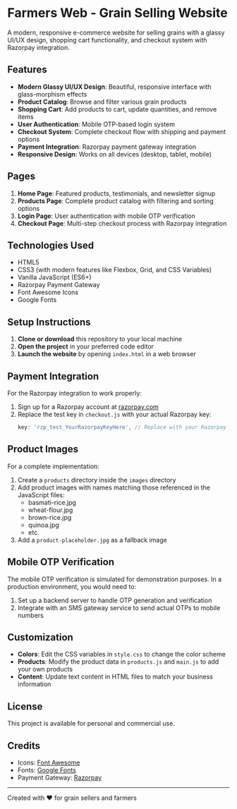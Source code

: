 # Farmers Web - Grain Selling Website

A modern, responsive e-commerce website for selling grains with a glassy UI/UX design, shopping cart functionality, and checkout system with Razorpay integration.

## Features

- **Modern Glassy UI/UX Design**: Beautiful, responsive interface with glass-morphism effects
- **Product Catalog**: Browse and filter various grain products
- **Shopping Cart**: Add products to cart, update quantities, and remove items
- **User Authentication**: Mobile OTP-based login system
- **Checkout System**: Complete checkout flow with shipping and payment options
- **Payment Integration**: Razorpay payment gateway integration
- **Responsive Design**: Works on all devices (desktop, tablet, mobile)

## Pages

1. **Home Page**: Featured products, testimonials, and newsletter signup
2. **Products Page**: Complete product catalog with filtering and sorting options
3. **Login Page**: User authentication with mobile OTP verification
4. **Checkout Page**: Multi-step checkout process with Razorpay integration

## Technologies Used

- HTML5
- CSS3 (with modern features like Flexbox, Grid, and CSS Variables)
- Vanilla JavaScript (ES6+)
- Razorpay Payment Gateway
- Font Awesome Icons
- Google Fonts

## Setup Instructions

1. **Clone or download** this repository to your local machine
2. **Open the project** in your preferred code editor
3. **Launch the website** by opening `index.html` in a web browser

## Payment Integration

For the Razorpay integration to work properly:

1. Sign up for a Razorpay account at [razorpay.com](https://razorpay.com)
2. Replace the test key in `checkout.js` with your actual Razorpay key:
   ```javascript
   key: 'rzp_test_YourRazorpayKeyHere', // Replace with your Razorpay key
   ```

## Product Images

For a complete implementation:

1. Create a `products` directory inside the `images` directory
2. Add product images with names matching those referenced in the JavaScript files:
   - basmati-rice.jpg
   - wheat-flour.jpg
   - brown-rice.jpg
   - quinoa.jpg
   - etc.
3. Add a `product-placeholder.jpg` as a fallback image

## Mobile OTP Verification

The mobile OTP verification is simulated for demonstration purposes. In a production environment, you would need to:

1. Set up a backend server to handle OTP generation and verification
2. Integrate with an SMS gateway service to send actual OTPs to mobile numbers

## Customization

- **Colors**: Edit the CSS variables in `style.css` to change the color scheme
- **Products**: Modify the product data in `products.js` and `main.js` to add your own products
- **Content**: Update text content in HTML files to match your business information

## License

This project is available for personal and commercial use.

## Credits

- Icons: [Font Awesome](https://fontawesome.com)
- Fonts: [Google Fonts](https://fonts.google.com)
- Payment Gateway: [Razorpay](https://razorpay.com)

---

Created with ❤️ for grain sellers and farmers